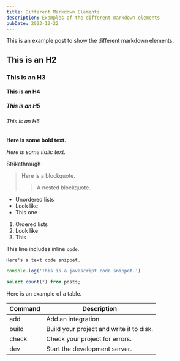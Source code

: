 ```yaml
---
title: Different Markdown Elements
description: Examples of the different markdown elements
pubDate: 2023-12-22
---
```


This is an example post to show the different markdown elements.

## This is an H2
### This is an H3
#### This is an H4
##### This is an H5
###### This is an H6

**Here is some bold text.**

_Here is some italic text._

~~Strikethrough~~

> Here is a blockquote.
> > A nested blockquote.

* Unordered lists
* Look like
* This one

1. Ordered lists
2. Look like
3. This

This line includes inline `code`.

```
Here's a text code snippet.
```

```js
console.log('This is a javascript code snippet.')
```

```sql
select count(*) from posts;
```

Here is an example of a table.

| Command | Description |
| --- | --- |
| add  | Add an integration. |
| build | Build your project and write it to disk. |
| check | Check your project for errors. |
| dev | Start the development server. |
